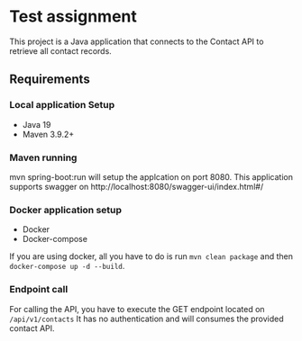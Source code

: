 # Test assignment

This project is a Java application that connects to the Contact API to retrieve all contact records.

## Requirements

### Local application Setup

- Java 19
- Maven 3.9.2+


### Maven running
mvn spring-boot:run will setup the applcation on port 8080.
This application supports swagger on http://localhost:8080/swagger-ui/index.html#/

### Docker application setup

- Docker
- Docker-compose

If you are using docker, all you have to do is run `mvn clean package` and
then `docker-compose up -d --build`.

### Endpoint call

For calling the API, you have to execute the GET endpoint located on `/api/v1/contacts` It has no authentication and will consumes the provided contact API.




